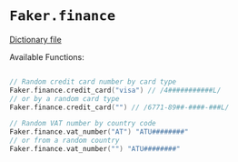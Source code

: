 # `Faker.finance`

[Dictionary file](../src/main/resources/locales/en/finance.yml)

Available Functions:  
```kotlin

// Random credit card number by card type
Faker.finance.credit_card("visa") // /4###########L/
// or by a random card type
Faker.finance.credit_card("") // /6771-89##-####-###L/

// Random VAT number by country code
Faker.finance.vat_number("AT") "ATU########"
// or from a random country
Faker.finance.vat_number("") "ATU########"
```
